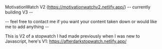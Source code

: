 MotivationWatch V2 (https://motivationwatchv2.netlify.app/)
-- currently building V3 --

-- feel free to contact me if you want your content taken down or would like me to add anything --

This is V2 of a stopwatch I had made previously when I was new to Javascript, here's V1: https://afterdarkstopwatch.netlify.app/

